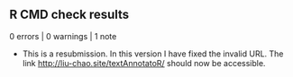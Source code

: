 ## R CMD check results

0 errors | 0 warnings | 1 note

* This is a resubmission. In this version I have fixed the invalid URL. The link http://liu-chao.site/textAnnotatoR/ should now be accessible.
